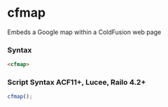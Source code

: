 # cfmap

Embeds a Google map within a ColdFusion web page

### Syntax

```html
<cfmap>
```

### Script Syntax ACF11+, Lucee, Railo 4.2+

```javascript
cfmap();
```
